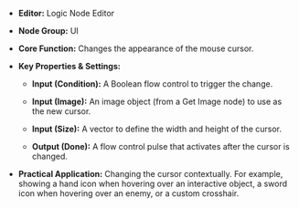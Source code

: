 - **Editor:** Logic Node Editor
    
- **Node Group:** UI
    
- **Core Function:** Changes the appearance of the mouse cursor.
    
- **Key Properties & Settings:**
    
    - **Input (Condition):** A Boolean flow control to trigger the change.
        
    - **Input (Image):** An image object (from a Get Image node) to use as the new cursor.
        
    - **Input (Size):** A vector to define the width and height of the cursor.
        
    - **Output (Done):** A flow control pulse that activates after the cursor is changed.
        
- **Practical Application:** Changing the cursor contextually. For example, showing a hand icon when hovering over an interactive object, a sword icon when hovering over an enemy, or a custom crosshair.